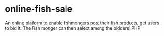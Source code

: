 # online-fish-sale
An online platform to enable fishmongers post their fish products, get users to bid it: The Fish monger can then select among the bidders) PHP
